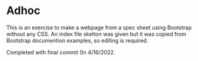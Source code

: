 # Adhoc
This is an exercise to make a webpage from a spec sheet using Bootstrap without any CSS.
An index file skelton was given but it was copied from Bootstrap documention examples, so editing is required.

Completed with final commit 0n 4/16/2022.
